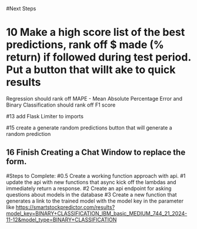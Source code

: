 #Next Steps

# 10 Make a high score list of the best predictions, rank off $ made (% return) if followed during test period. Put a button that willt ake to quick results
Regression should rank off MAPE - Mean Absolute Percentage Error and Binary Classification should rank off F1 score

#13 add Flask Limiter to imports

#15 create a generate random predictions button that will generate a random prediction 

## 16 Finish Creating a Chat Window to replace the form.
#Steps to Complete: 
#0.5 Create a working function approach with api.
#1 update the api with new functions that async kick off the lambdas and immediately return a response.
#2 Create an api endpoint for asking questions about models in the database
#3 Create a new function that generates a link to the trained model with the model key in the parameter like https://smartstockpredictor.com/results?model_key=BINARY+CLASSIFICATION_IBM_basic_MEDIUM_744_21_2024-11-12&model_type=BINARY+CLASSIFICATION